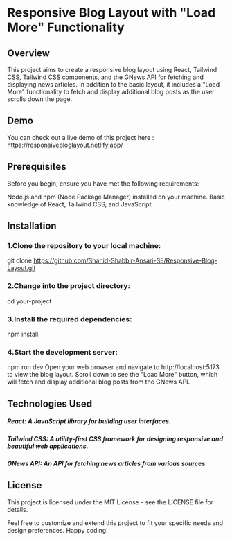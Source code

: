 # Responsive Blog Layout with "Load More" Functionality
## Overview
This project aims to create a responsive blog layout using React, Tailwind CSS, Tailwind CSS components, and the GNews API for fetching and displaying news articles. In addition to the basic layout, it includes a "Load More" functionality to fetch and display additional blog posts as the user scrolls down the page.

## Demo
You can check out a live demo of this project here : https://responsivebloglayout.netlify.app/

## Prerequisites
Before you begin, ensure you have met the following requirements:

Node.js and npm (Node Package Manager) installed on your machine.
Basic knowledge of React, Tailwind CSS, and JavaScript.

## Installation

### 1.Clone the repository to your local machine:
git clone https://github.com/Shahid-Shabbir-Ansari-SE/Responsive-Blog-Layout.git


### 2.Change into the project directory:
cd your-project

### 3.Install the required dependencies:
npm install

### 4.Start the development server:
npm run dev
Open your web browser and navigate to http://localhost:5173 to view the blog layout.
Scroll down to see the "Load More" button, which will fetch and display additional blog posts from the GNews API.


## Technologies Used
##### React: A JavaScript library for building user interfaces.
##### Tailwind CSS: A utility-first CSS framework for designing responsive and beautiful web applications.
##### GNews API: An API for fetching news articles from various sources.

## License
This project is licensed under the MIT License - see the LICENSE file for details.

Feel free to customize and extend this project to fit your specific needs and design preferences. Happy coding!
